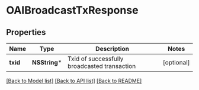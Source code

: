 # OAIBroadcastTxResponse

## Properties
Name | Type | Description | Notes
------------ | ------------- | ------------- | -------------
**txid** | **NSString*** | Txid of successfully broadcasted transaction | [optional] 

[[Back to Model list]](../README.md#documentation-for-models) [[Back to API list]](../README.md#documentation-for-api-endpoints) [[Back to README]](../README.md)


